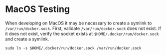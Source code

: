 # MacOS Testing

When developing on MacOS it may be necessary to create a symlink to `/var/run/docker.sock`. First, 
validate `/var/run/docker.sock` does not exist. If it does not exist, verify the socket exists at
`$HOME/.docker/run/docker.sock` and create a symlink.

```
sudo ln -s $HOME/.docker/run/docker.sock /var/run/docker.sock
```